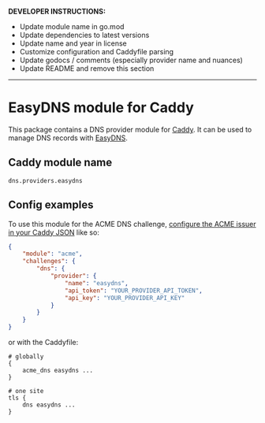 **DEVELOPER INSTRUCTIONS:**

- Update module name in go.mod
- Update dependencies to latest versions
- Update name and year in license
- Customize configuration and Caddyfile parsing
- Update godocs / comments (especially provider name and nuances)
- Update README and remove this section

---

EasyDNS module for Caddy
===========================

This package contains a DNS provider module for [Caddy](https://github.com/caddyserver/caddy). It can be used to manage DNS records with [EasyDNS](https://easydns.com/).

## Caddy module name

```
dns.providers.easydns
```

## Config examples

To use this module for the ACME DNS challenge, [configure the ACME issuer in your Caddy JSON](https://caddyserver.com/docs/json/apps/tls/automation/policies/issuer/acme/) like so:

```json
{
	"module": "acme",
	"challenges": {
		"dns": {
			"provider": {
				"name": "easydns",
				"api_token": "YOUR_PROVIDER_API_TOKEN",
				"api_key": "YOUR_PROVIDER_API_KEY"
			}
		}
	}
}
```

or with the Caddyfile:

```
# globally
{
	acme_dns easydns ...
}
```

```
# one site
tls {
	dns easydns ...
}
```
